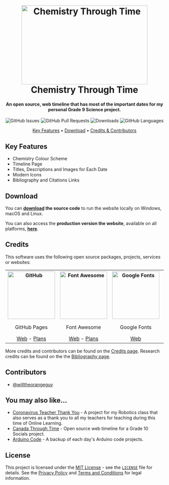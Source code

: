<!-- Logo -->
<h1 align="center">
  <img src="https://upload.wikimedia.org/wikipedia/commons/0/03/Simple_Periodic_Table_Chart-blocks.svg" height="250px" width="400px" alt="Chemistry Through Time">
  <br>
  Chemistry Through Time
  <br>
</h1>

<!-- Copy -->
<h4 align="center">An open source, web timeline that has most of the important dates for my personal Grade 9 Science project.</h4>

<!-- Badges -->
<div align="center">
    <!-- Issues -->
  <img alt="GitHub Issues" src="https://img.shields.io/github/issues/willtheorangeguy/Chemistry-Through-Time">
  <!-- Pull Requests -->
  <img alt="GitHub Pull Requests" src="https://img.shields.io/github/issues-pr/willtheorangeguy/Chemistry-Through-Time">
  <!-- Downloads -->
  <img alt="Downloads" src="https://img.shields.io/github/downloads/willtheorangeguy/Chemistry-Through-Time/total">
  <!-- Language Count -->
  <img alt="GitHub Languages" src="https://img.shields.io/github/languages/count/willtheorangeguy/Chemistry-Through-Time">
</div>

<!-- Navigation -->
<p align="center">
  <a href="#key-features">Key Features</a> •
  <a href="#download">Download</a> •
  <a href="#credits">Credits & Contributors</a>
</p>

## Key Features

* Chemistry Colour Scheme
* Timeline Page
* Titles, Descriptions and Images for Each Date
* Modern Icons
* Bibliography and Citations Links

## Download

You can **[download](https://github.com/willtheorangeguy/Chemistry-Through-Time/archive/refs/heads/master.zip) the source code** to run the website locally on Windows, macOS and Linux.

You can also access the **production version the website**, available on all platforms, **[here](https://willtheorangeguy.github.io/Chemistry-Through-Time/)**.

## Credits

This software uses the following open source packages, projects, services or websites:

<!-- Credits Table -->
<table>
  <tr>
    <th align="center"><img src="https://github.githubassets.com/images/modules/logos_page/GitHub-Mark.png" width="150" height="150" alt="GitHub"/></th>
    <th align="center"><img src="https://www.drupal.org/files/project-images/font_awesome_logo.png" width="150" height="150" alt="Font Awesome"/></th>
    <th align="center"><img src="https://ps.w.org/easy-google-fonts/assets/icon-256x256.png?rev=2562365" width="150" height="150" alt="Google Fonts"/></th>
    <th align="center"><img src="https://upload.wikimedia.org/wikipedia/commons/4/41/Commons-logo-en.svg" width="150" height="150" alt="Wikimedia Commons"/></th>
  </tr>
  <tr>
    <td align="center">GitHub Pages</td>
    <td align="center">Font Awesome</td>
    <td align="center">Google Fonts</td>
    <td align="center">Wikimedia Commons</td>
  </tr>
  <tr>
    <td align="center"><a href="https://github.com/">Web</a> - <a href="https://github.com/pricing">Plans</a></td>
    <td align="center"><a href="https://fontawesome.com/">Web</a> - <a href="https://fontawesome.com/plans">Plans</a></td>
    <td align="center"><a href="https://fonts.google.com/">Web</a></td>
    <td align="center"><a href="https://commons.wikimedia.org/wiki/Main_Page">Web</a> - <a href="https://donate.wikimedia.org/w/index.php?title=Special:LandingPage&country=CA&uselang=en-ca&utm_medium=sidebar&utm_source=donate&utm_campaign=C13_foundation.wikimedia.org">Donate</a></td>
  </tr>
</table>

More credits and contributors can be found on the [Credits page](https://willtheorangeguy.github.io/Chemistry-Through-Time/assets/creds.pdf). Research credits can be found on the the [Bibliography page](https://willtheorangeguy.github.io/Chemistry-Through-Time/assets/creds.pdf).

## Contributors

* [@willtheorangeguy](https://github.com/willtheorangeguy)

## You may also like...

* [Coronavirus Teacher Thank You](https://github.com/willtheorangeguy/Canada-Through-Time) - A project for my Robotics class that also serves as a thank you to all my teachers for teaching during this time of Online Learning.
* [Canada Through Time](https://github.com/willtheorangeguy/Canada-Through-Time) - Open source web timeline for a Grade 10 Socials project.
* [Arduino Code](https://github.com/willtheorangeguy/Arduino-Code) - A backup of each day's Arduino code projects.

## License

This project is licensed under the [MIT License](https://choosealicense.com/licenses/mit/) - see the [`LICENSE`](LICENSE.md) file for details. See the [Privacy Policy](https://willtheorangeguy.github.io/Chemistry-Through-Time/legal/privacypolicy.html) and [Terms and Conditions](https://willtheorangeguy.github.io/Chemistry-Through-Time/legal/termsandconditions.html) for legal information.
